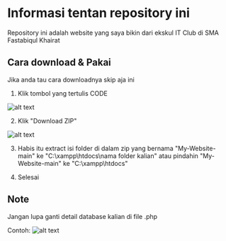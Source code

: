 # Informasi tentan repository ini

Repository ini adalah website yang saya bikin dari ekskul IT Club di SMA Fastabiqul Khairat

## Cara download & Pakai

Jika anda tau cara downloadnya skip aja ini

1. Klik tombol yang tertulis CODE

![alt text](https://i.imgur.com/ByM427A.png)

2. Klik "Download ZIP"

![alt text](https://i.imgur.com/C2Bvdvr.png)

3. Habis itu extract isi folder di dalam zip yang bernama "My-Website-main" ke "C:\xampp\htdocs\nama folder kalian" atau pindahin "My-Website-main" ke "C:\xampp\htdocs\"

4. Selesai

## Note

Jangan lupa ganti detail database kalian di file .php 

Contoh:
![alt text](https://i.imgur.com/41xTm9Q.png)
